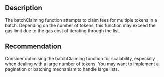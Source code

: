 ## Description
The batchClaiming function attempts to claim fees for multiple tokens in a batch. Depending on the number of tokens, this function may exceed the gas limit due to the gas cost of iterating through the list.

## Recommendation
Consider optimising the batchClaiming function for scalability, especially when dealing with a large number of tokens. You may want to implement a pagination or batching mechanism to handle large lists.